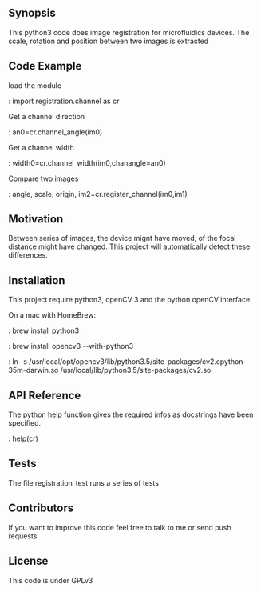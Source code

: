 ## Synopsis

This python3 code does image registration for microfluidics devices. The scale, rotation and position between two images is extracted 

## Code Example
load the module

: import registration.channel as cr

Get a channel direction

: an0=cr.channel_angle(im0)

Get a channel width

: width0=cr.channel_width(im0,chanangle=an0)

Compare two images

: angle, scale, origin, im2=cr.register_channel(im0,im1)

## Motivation

Between series of images, the device mignt have moved, of the focal distance might have changed. 
This project will automatically detect these differences.

## Installation


This project require python3, openCV 3 and the python openCV interface

On a mac with HomeBrew:

: brew install python3

: brew install opencv3 --with-python3

: ln -s /usr/local/opt/opencv3/lib/python3.5/site-packages/cv2.cpython-35m-darwin.so /usr/local/lib/python3.5/site-packages/cv2.so

## API Reference

The python help function gives the required infos as docstrings have been specified.

: help(cr)


## Tests

The file registration_test runs a series of tests

## Contributors

If you want to improve this code feel free to talk to me or send push requests

## License

This code is under GPLv3
